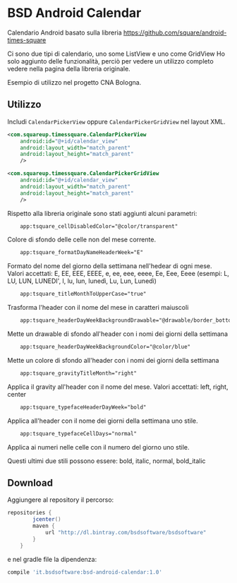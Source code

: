BSD Android Calendar
==========================

Calendario Android basato sulla libreria https://github.com/square/android-times-square 

Ci sono due tipi di calendario, uno some ListView e uno come GridView
Ho solo aggiunto delle funzionalità, perciò per vedere un utilizzo completo vedere nella pagina della libreria originale.

Esempio di utilizzo nel progetto CNA Bologna.

Utilizzo
-----

Includi `CalendarPickerView` oppure `CalendarPickerGridView` nel layout XML.

```xml
<com.squareup.timessquare.CalendarPickerView
    android:id="@+id/calendar_view"
    android:layout_width="match_parent"
    android:layout_height="match_parent"
    />
```

```xml
<com.squareup.timessquare.CalendarPickerGridView
    android:id="@+id/calendar_view"
    android:layout_width="match_parent"
    android:layout_height="match_parent"
    />
```

Rispetto alla libreria originale sono stati aggiunti alcuni parametri:

```xml
    app:tsquare_cellDisabledColor="@color/transparent"
```
Colore di sfondo delle celle non del mese corrente.

```xml
    app:tsquare_formatDayNameHeaderWeek="E"
```
Formato del nome del giorno della settimana nell'hedear di ogni mese.
Valori accettati: E, EE, EEE, EEEE, e, ee, eee, eeee, Ee, Eee, Eeee
(esempi: L, LU, LUN, LUNEDI', l, lu, lun, lunedì, Lu, Lun, Lunedì)

```xml
    app:tsquare_titleMonthToUpperCase="true"
```
Trasforma l'header con il nome del mese in caratteri maiuscoli

```xml
    app:tsquare_headerDayWeekBackgroundDrawable="@drawable/border_bottom"
```
Mette un drawable di sfondo all'header con i nomi dei giorni della settimana 

```xml
    app:tsquare_headerDayWeekBackgroundColor="@color/blue"
```
Mette un colore di sfondo all'header con i nomi dei giorni della settimana 

```xml
    app:tsquare_gravityTitleMonth="right"
```
Applica il gravity all'header con il nome del mese.
Valori accettati: left, right, center

```xml
    app:tsquare_typefaceHeaderDayWeek="bold"
```
Applica all'header con il nome dei giorni della settimana uno stile. 

```xml
    app:tsquare_typefaceCellDays="normal"
```
Applica ai numeri nelle celle con il numero del giorno uno stile.

Questi ultimi due stili possono essere:
bold, italic, normal, bold_italic


Download
--------

Aggiungere al repository il percorso:
```groovy
repositories {
        jcenter()
        maven {
            url "http://dl.bintray.com/bsdsoftware/bsdsoftware"
        }
    }
```
e nel gradle file la dipendenza:
```groovy
compile 'it.bsdsoftware:bsd-android-calendar:1.0'
```

